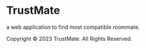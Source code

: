 # TrustMate
a web application to find most compatible roommate.


Copyright © 2023 TrustMate. All Rights Reserved.
